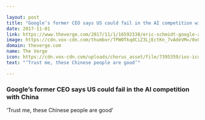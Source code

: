 ```yaml
---

layout: post
title: "Google’s former CEO says US could fail in the AI competition with China"
date: 2017-11-01
link: https://www.theverge.com/2017/11/1/16592338/eric-schmidt-google-ai-competition-us-china
image: https://cdn.vox-cdn.com/thumbor/TPW0TkqdCiZ3LjEctKn_7vAdeVM=/0x0:3000x1571/fit-in/1200x630/cdn.vox-cdn.com/uploads/chorus_asset/file/9585549/GettyImages_466716350.jpg
domain: theverge.com
name: The Verge
icon: https://cdn.vox-cdn.com/uploads/chorus_asset/file/7395359/ios-icon.0.png
text: "‘Trust me, these Chinese people are good’"

---
```


### Google’s former CEO says US could fail in the AI competition with China

‘Trust me, these Chinese people are good’